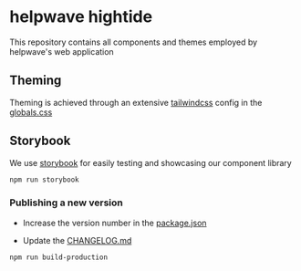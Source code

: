 # helpwave hightide

This repository contains all components and themes employed by helpwave's web application

## Theming

Theming is achieved through an extensive [tailwindcss](https://tailwindcss.com) config in
the [globals.css](src/style/globals.css)

## Storybook

We use [storybook](https://storybook.js.org/) for easily testing and showcasing our component library

```bash
npm run storybook
```

### Publishing a new version

- Increase the version number in the [package.json](package.json)

- Update the [CHANGELOG.md](CHANGELOG.md)

```bash
npm run build-production
```
